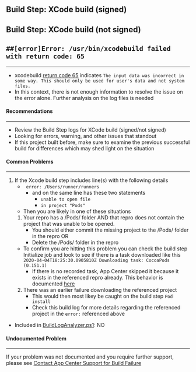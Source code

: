 Build Step: XCode build (signed)
-
Build Step: XCode build (not signed)
-

## ``` ##[error]Error: /usr/bin/xcodebuild failed with return code: 65 ```
---

* xcodebuild [return code 65](https://developer.apple.com/library/archive/documentation/System/Conceptual/ManPages_iPhoneOS/man3/sysexits.3.html) indicates `The input data was incorrect in some way. This should only be used for user's data and not system files. `
* In this context, there is not enough information to resolve the issue on the error alone. Further analysis on the log files is needed

#### Recommendations
---

* Review the Build Step logs for XCode build (signed/not signed)
* Looking for errors, warning, and other issues that standout
* If this project built before, make sure to examine the previous successful build for differences which may shed light on the situation

#### Common Problems
---
1. If the Xcode build step includes line(s) with the following details
    * ` error: /Users/runner/runners` 
        * and on the same line has these two statements 
            * ` unable to open file `
            * ` in project "Pods" ` 
    * Then you are likely in one of these situations
    1. Your repro has a /Pods/ folder AND that repro does not contain the project that was unable to be opened.        
        * You should either commit the missing project to the /Pods/ folder in the repro OR
        * Delete the /Pods/ folder in the repro
    * To confirm you are hitting this problem you can check the build step Initialize job and look to see if there is a task downloaded like this ` 2020-04-04T18:25:30.0905810Z Downloading task: CocoaPods (0.151.1) `
        * If there is no recorded task, App Center skipped it because it exists in the referenced repro already. This behavior is documented [here](https://docs.microsoft.com/en-us/appcenter/build/ios/first-build#38-cocoapods)
    2. There was an earlier failure downloading the referenced project
        * This would then most likey be caught on the build step ` Pod install `
        * Check this build log for more details regarding the referenced project in the `error:` referenced above

    

* Included in [BuildLogAnalyzer.ps1](https://github.com/tdevere/AppCenterBuildLog/blob/master/PowerShellScripts/BuildLogAnalyzer.ps1): NO

####  Undocumented Problem
---
If your problem was not documented and you require further support, please see [Contact App Center Support for Build Failure](/AppCenterBuildLog/ContactingAppCenterSupport.html)


